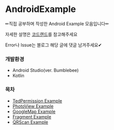 # AndroidExample

✏직접 공부하며 작성한 Android Example 모음입니다✏

자세한 설명은 [코드랜드](https://coderand.tistory.com/)를 참고해주세요

Error나 Issue는 블로그 해당 글에 댓글 남겨주세요✔

### 개발환경

-   Android Studio(ver. Bumblebee)
-   Kotlin

### 목차

-   [TedPermission Example](https://github.com/wnsdn2186/AndroidExample/tree/main/TedPermissionExample)
-   [PhotoView Example](https://github.com/wnsdn2186/AndroidExample/tree/main/PhotoViewExample)
-   [GoogleMap Example](https://github.com/wnsdn2186/AndroidExample/tree/main/GoogleMapExample)
-   [Fragment Example](https://github.com/wnsdn2186/AndroidExample/tree/main/FragmentExample)
-   [QRScan Example](https://github.com/wnsdn2186/AndroidExample/tree/main/QRScanExample)

